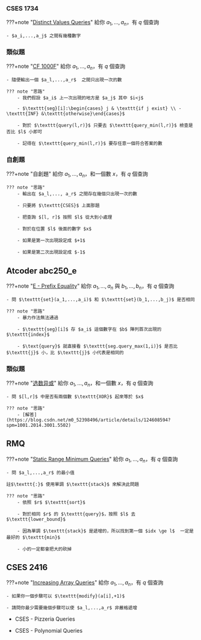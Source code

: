 ### CSES 1734

???+note "[Distinct Values Queries](https://cses.fi/problemset/task/1734)"
    給你 $a_1,...,a_n$，有 $q$ 個查詢
    
    - $a_i,...,a_j$ 之間有幾種數字

### 類似題
???+note "[CF 1000F](https://codeforces.com/problemset/problem/1000/F)"
    給你 $a_1,...,a_n$，有 $q$ 個查詢
    
    - 隨便輸出一個 $a_l,...,a_r$  之間只出現一次的數
    
    ??? note "思路"
        - 我們假設 $a_i$ 上一次出現的地方是 $a_j$ 其中 $i<j$
    
        - $\texttt{seg}[i]:\begin{cases} j & \texttt{if j exist} \\ -\texttt{INF} &\texttt{otherwise}\end{cases}$
    
        - 對於 $\texttt{query(l,r)}$ 只要去 $\texttt{query_min(l,r)}$ 檢查是否比 $l$ 小即可
    
        - 記得在 $\texttt{query_min(l,r)}$ 要存任意一個符合答案的數

### 自創題
???+note "自創題"
    給你 $a_1,...,a_n$，和一個數 $x$，有 $q$ 個查詢
    
    ??? note "思路"
        - 輸出在 $a_l,..., a_r$ 之間存在幾個只出現一次的數
    
        - 只要將 $\texttt{CSES}$ 上面那題
    
        - 把查詢 $[l, r]$ 按照 $l$ 從大到小處理
    
        - 對於在位置 $l$ 後面的數字 $x$
    
        - 如果是第一次出現設定成 $+1$
    
        - 如果是第二次出現設定成 $-1$
## Atcoder abc250_e
???+note "[E - Prefix Equality](https://atcoder.jp/contests/abc250/tasks/abc250_e)"
    給你 $a_1,...,a_n$ 與 $b_1,...,b_n$，有 $q$ 個查詢
    
    - 問 $\texttt{set}(a_1,...,a_i)$ 和 $\texttt{set}(b_1,...,b_j)$ 是否相同
    
    ??? note "思路"
        - 暴力作法無法通過
    
        - $\texttt{seg}[i]$ 存 $a_i$ 這個數字在 $b$ 陣列首次出現的 $\texttt{index}$
    
        - $\text{query}$ 就直接看 $\texttt{seg.query_max(1,i)}$ 是否比 $\texttt{j}$ 小，比 $\texttt{j}$ 小代表是相同的

### 類似題
???+note "[选数异或](http://oj.ecustacm.cn/problem.php?id=2024)"
    給你 $a_1,...,a_n$，和一個數 $x$，有 $q$ 個查詢
    
    - 問 $[l,r]$ 中是否有兩個數 $\texttt{XOR}$ 起來等於 $x$
    
    ??? note "思路"
        - [解答](https://blog.csdn.net/m0_52398496/article/details/124608594?spm=1001.2014.3001.5502)

## RMQ
???+note "[Static Range Minimum Queries](https://cses.fi/problemset/task/1647)"
    給你 $a_1,...,a_n$，有 $q$ 個查詢
    
    - 問 $a_l,...,a_r$ 的最小值
    
    註$\texttt{:}$ 使用單調 $\texttt{stack}$ 來解決此問題
    
    ??? note "思路"
        - 依照 $r$ $\texttt{sort}$
    
        - 對於相同 $r$ 的 $\texttt{query}$，按照 $l$ 去 $\texttt{lower_bound}$
    
        - 因為單調 $\texttt{stack}$ 是遞增的，所以找到第一個 $idx \ge l$  一定是最好的 $\texttt{min}$
        
        - 小的一定都會把大的砍掉

## CSES  2416
???+note "[Increasing Array Queries](https://cses.fi/problemset/task/2416)"
    給你 $a_1,...,a_n$，有 $q$ 個查詢
    
    - 如果你一個步驟可以 $\texttt{modify}(a[i],+1)$ 
    
    - 請問你最少需要幾個步驟可以使 $a_l,...,a_r$ 非嚴格遞增

- CSES - Pizzeria Queries

- CSES - Polynomial Queries
